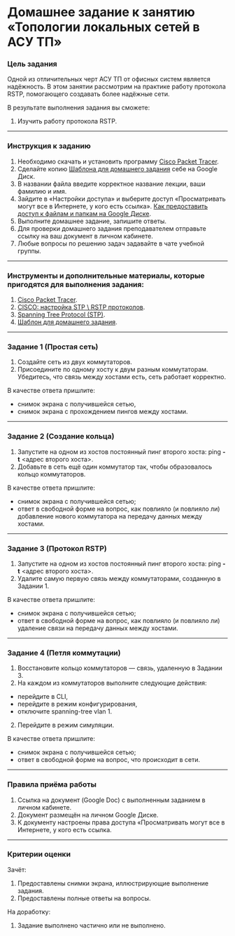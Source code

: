 # Домашнее задание к занятию «Топологии локальных сетей в АСУ ТП»

### Цель задания

Одной из отличительных черт АСУ ТП от офисных систем является надёжность. В этом занятии рассмотрим на практике работу протокола RSTP, помогающего создавать более надёжные сети.

В результате выполнения задания вы сможете:

1. Изучить работу протокола RSTP.

------

### Инструкция к заданию

1. Необходимо скачать и установить программу [Cisco Packet Tracer](https://www.netacad.com/ru/courses/packet-tracer).
2. Сделайте копию [Шаблона для домашнего задания](https://docs.google.com/document/d/1snKhdgAMQLIUTCJkggDbnkV0ctgcgYK6F2z2r_VGTPo/edit?usp=sharing) себе на Google Диск.
3. В названии файла введите корректное название лекции, ваши фамилию и имя.
4. Зайдите в «Настройки доступа» и выберите доступ «Просматривать могут все в Интернете, у кого есть ссылка». [Как предоставить доступ к файлам и папкам на Google Диске](https://support.google.com/docs/answer/2494822?hl=ru&co=GENIE.Platform%3DDesktop).
6. Выполните домашнее задание, запишите ответы.
7. Для проверки домашнего задания преподавателем отправьте ссылку на ваш документ в личном кабинете.
8. Любые вопросы по решению задач задавайте в чате учебной группы.

------

### Инструменты и дополнительные материалы, которые пригодятся для выполнения задания:

1. [Cisco Packet Tracer](https://www.netacad.com/ru/courses/packet-tracer).
2. [CISCO: настройка STP \ RSTP протоколов](http://snakeproject.ru/rubric/article.php?art=cisco_stp_rstp).
3. [Spanning Tree Protocol (STP)](https://ciscolearning.ru/cisco-switch/stp/).
4. [Шаблон для домашнего задания](https://docs.google.com/document/d/1snKhdgAMQLIUTCJkggDbnkV0ctgcgYK6F2z2r_VGTPo/edit?usp=sharing).

------

### Задание 1 (Простая сеть)

1. Создайте сеть из двух коммутаторов.
2. Присоедините по одному хосту к двум разным коммутаторам. Убедитесь, что связь между хостами есть, сеть работает корректно.


В качестве ответа пришлите:

- снимок экрана с получившейся сетью,
- снимок экрана с прохождением пингов между хостами.

------



### Задание 2 (Создание кольца)

1. Запустите на одном из хостов постоянный пинг второго хоста: ping **-t** <адрес второго хоста>.
2. Добавьте в сеть ещё один коммутатор так, чтобы образовалось кольцо коммутаторов.


В качестве ответа пришлите:

- снимок экрана с получившейся сетью;
- ответ в свободной форме на вопрос, как повлияло (и повлияло ли) добавление нового коммутатора на передачу данных между хостами.

------



### Задание 3 (Протокол RSTP)

1. Запустите на одном из хостов постоянный пинг второго хоста: ping **-t** <адрес второго хоста>.
2. Удалите самую первую связь между коммутаторами, созданную в Задании 1.


В качестве ответа пришлите:

- снимок экрана с получившейся сетью;
- ответ в свободной форме на вопрос, как повлияло (и повлияло ли) удаление связи на передачу данных между хостами.

------



### Задание 4 (Петля коммутации)

1. Восстановите кольцо коммутаторов — связь, удаленную в Задании 3.
2. На каждом из коммутаторов выполните следующие действия:

- перейдите в CLI,
- перейдите в режим конфигурирования,
- отключите spanning-tree vlan 1.

2. Перейдите в режим симуляции.



В качестве ответа пришлите:

- снимок экрана с получившейся сетью;
- ответ в свободной форме на вопрос, что происходит в сети.

------

### Правила приёма работы

1. Ссылка на документ (Google Doc) с выполненным заданием в личном кабинете.
2. Документ размещён на личном Google Диске.
3. К документу настроены права доступа «Просматривать могут все в Интернете, у кого есть ссылка.

-----

### Критерии оценки

Зачёт:

1. Предоставлены снимки экрана, иллюстрирующие выполнение задания.
2. Предоставлены полные ответы на вопросы.

На доработку:

1. Задание выполнено частично или не выполнено.
